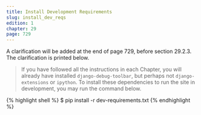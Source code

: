 ```yaml
---
title: Install Development Requirements
slug: install_dev_reqs
edition: 1
chapter: 29
page: 729
---
```

A clarification will be added at the end of page 729, before section
29.2.3. The clarification is printed below.

> If you have followed all the instructions in each Chapter, you will
  already have installed `django-debug-toolbar`, but perhaps not
  `django-extensions` or `ipython`. To install these dependencies to run
  the site in development, you may run the command below.

{% highlight shell %}
$ pip install -r dev-requirements.txt
{% endhighlight %}

